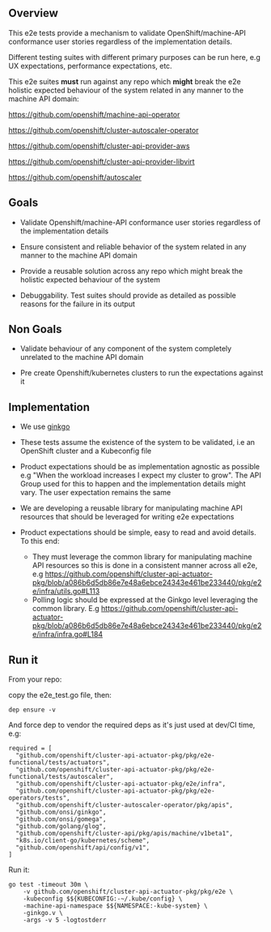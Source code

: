 ## Overview

This e2e tests provide a mechanism to validate OpenShift/machine-API conformance user stories regardless of the implementation details.

Different testing suites with different primary purposes can be run here, e.g UX expectations, performance expectations, etc.

This e2e suites **must** run against any repo which **might** break the e2e holistic expected behaviour of the system related in any manner to the machine API domain:

https://github.com/openshift/machine-api-operator

https://github.com/openshift/cluster-autoscaler-operator

https://github.com/openshift/cluster-api-provider-aws

https://github.com/openshift/cluster-api-provider-libvirt

https://github.com/openshift/autoscaler

## Goals

- Validate Openshift/machine-API conformance user stories regardless of the implementation details

- Ensure consistent and reliable behavior of the system related in any manner to the machine API domain

- Provide a reusable solution across any repo which might break the holistic expected behaviour of the system

- Debuggability. Test suites should provide as detailed as possible reasons for the failure in its output

## Non Goals

- Validate behaviour of any component of the system completely unrelated to the machine API domain

- Pre create Openshift/kubernetes clusters to run the expectations against it

## Implementation

- We use [ginkgo](https://onsi.github.io/ginkgo/)

- These tests assume the existence of the system to be validated, i.e an OpenShift cluster and a Kubeconfig file

- Product expectations should be as implementation agnostic as possible e.g "When the workload increases I expect my cluster to grow".
The API Group used for this to happen and the implementation details might vary. The user expectation remains the same

- We are developing a reusable library for manipulating machine API resources that should be leveraged for writing e2e expectations

- Product expectations should be simple, easy to read and avoid details. To this end:
  - They must leverage the common library for manipulating machine API resources so this is done in a consistent manner across all e2e, e.g https://github.com/openshift/cluster-api-actuator-pkg/blob/a086b6d5db86e7e48a6ebce24343e461be233440/pkg/e2e/infra/utils.go#L113
  - Polling logic should be expressed at the Ginkgo level leveraging the common library. E.g https://github.com/openshift/cluster-api-actuator-pkg/blob/a086b6d5db86e7e48a6ebce24343e461be233440/pkg/e2e/infra/infra.go#L184

## Run it

From your repo:

copy the e2e_test.go file, then:

`dep ensure -v`

And force dep to vendor the required deps as it's just used at dev/CI time, e.g:

```
required = [
  "github.com/openshift/cluster-api-actuator-pkg/pkg/e2e-functional/tests/actuators",
  "github.com/openshift/cluster-api-actuator-pkg/pkg/e2e-functional/tests/autoscaler",
  "github.com/openshift/cluster-api-actuator-pkg/e2e/infra",
  "github.com/openshift/cluster-api-actuator-pkg/pkg/e2e-operators/tests",
  "github.com/openshift/cluster-autoscaler-operator/pkg/apis",
  "github.com/onsi/ginkgo",
  "github.com/onsi/gomega",
  "github.com/golang/glog",
  "github.com/openshift/cluster-api/pkg/apis/machine/v1beta1",
  "k8s.io/client-go/kubernetes/scheme",
  "github.com/openshift/api/config/v1",
]
```

Run it:

```
go test -timeout 30m \
    -v github.com/openshift/cluster-api-actuator-pkg/pkg/e2e \
    -kubeconfig $${KUBECONFIG:-~/.kube/config} \
    -machine-api-namespace $${NAMESPACE:-kube-system} \
    -ginkgo.v \
    -args -v 5 -logtostderr
```

